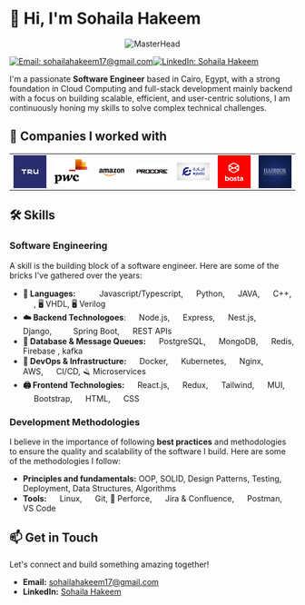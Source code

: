 # 👋 Hi, I'm Sohaila Hakeem

<div align="center">
  <img src="https://media3.giphy.com/media/v1.Y2lkPTc5MGI3NjExOW12aXRmdDlwaXpvazZic3E5djJ6aWR0MTlyeG85MXR0c3JnZjVweCZlcD12MV9pbnRlcm5hbF9naWZfYnlfaWQmY3Q9Zw/L1R1tvI9svkIWwpVYr/giphy.gif" width="1200px" alt="MasterHead">
</div>


[![Email: sohailahakeem17@gmail.com](https://img.shields.io/badge/%E2%9C%89%EF%B8%8F%20Email-sohailahakeem17.com-black?style=for-the-badge)](mailto:sohailahakeem17@gmail.com)[![LinkedIn: Sohaila Hakeem](https://img.shields.io/badge/-Sohaila%20Hakeem-blue?style=for-the-badge&logo=Linkedin&logoColor=white)](https://www.linkedin.com/in/sohaila-hakeem-819801221/)


I'm a passionate **Software Engineer** based in Cairo, Egypt, with a strong foundation in Cloud Computing and full-stack development mainly backend with a focus on building scalable, efficient, and user-centric solutions, I am continuously honing my skills to solve complex technical challenges.


## 🏢 Companies I worked with

<table border=0 cellspacing=0 cellpadding=0 rules=none align="center"  overflow-y="hidden">
<tr>
<td>
    <a href= "https://shahry.app" target="_blank" rel="noopener noreferrer"><img hight="100" width="100" alt="Shahry" align="center" src="assets/TRU.png"></a>
</td>
<td>
    <a href= "https://www.pwc.com/m1/en/careers/egypt-technology-innovation-centre/etic-youth-academy.html" target="_blank" rel="noopener noreferrer"> <img hight="100" width="100" alt="Bosta" align="center" src="assets/PWC.jpg"></a>
</td>
<td>
    <a href= "https://www.amazon.com/" target="_blank" rel="noopener noreferrer"> <img hight="100" width="100" alt="Amazon" align="center" src="assets/Amazon.jpg"></a>
</td>
<td>
    <a href= "https://www.procore.com/en-ae" target="_blank" rel="noopener noreferrer"> <img hight="100" width="100" alt="Procore" align="center" src="assets/Procore.png"></a>
</td>
<td>
    <a href= "https://www.ejada.com/" target="_blank" rel="noopener noreferrer"> <img hight="100" width="100" alt="Ejada" align="center" src="assets/Ejada.png"></a>
</td>
<td>
    <a href= "https://bosta.co/en-eg/home" target="_blank" rel="noopener noreferrer"> <img hight="100" width="100" alt="Bosta" align="center" src="assets/Bosta.png"></a>
</td>

 
   <td>
    <a href= "https://www.hadbrok.com/" target="_blank" rel="noopener noreferrer"> <img hight="100" width="100" alt="Bosta" align="center" src="assets/Hadbrok.jpg"></a>
</td>
</table>

## 🛠️ Skills

### Software Engineering

A skill is the building block of a software engineer. Here are some of the bricks I've gathered over the years:

- **🔨 Languages:** <img height="15" width="15" src="https://user-images.githubusercontent.com/25181517/117447155-6a868a00-af3d-11eb-9cfe-245df15c9f3f.png"> <img height="15" width="15" src="https://user-images.githubusercontent.com/25181517/183890598-19a0ac2d-e88a-4005-a8df-1ee36782fde1.png"> Javascript/Typescript, <img height="15" width="15" src="https://user-images.githubusercontent.com/25181517/183423507-c056a6f9-1ba8-4312-a350-19bcbc5a8697.png"> Python, <img height="15" width="15" src="https://user-images.githubusercontent.com/25181517/117201156-9a724800-adec-11eb-9a9d-3cd0f67da4bc.png"> JAVA, <img height="15" width="15" src="https://user-images.githubusercontent.com/25181517/192106073-90fffafe-3562-4ff9-a37e-c77a2da0ff58.png"> C++, <img height="15" width="15" src="https://user-images.githubusercontent.com/25181517/192149581-88194d20-1a37-4be8-8801-5dc0017ffbbe.png"> , 🖥️ VHDL, 🖥️ Verilog
- **☁️ Backend Technologoes**: <img height="15" width="15" src="https://user-images.githubusercontent.com/25181517/183568594-85e280a7-0d7e-4d1a-9028-c8c2209e073c.png"> Node.js, <img height="15" width="15" src="https://user-images.githubusercontent.com/25181517/183859966-a3462d8d-1bc7-4880-b353-e2cbed900ed6.png"> Express, <img height="15" width="15" src="https://github.com/marwin1991/profile-technology-icons/assets/136815194/519bfaf3-c242-431e-a269-876979f05574"> Nest.js, <img height="15" width="15" src="https://github.com/marwin1991/profile-technology-icons/assets/62091613/9bf5650b-e534-4eae-8a26-8379d076f3b4"> Django,<img height="15" width="15" src="https://user-images.githubusercontent.com/25181517/117201470-f6d56780-adec-11eb-8f7c-e70e376cfd07.png"> <img height="15" width="15" src="https://user-images.githubusercontent.com/25181517/183891303-41f257f8-6b3d-487c-aa56-c497b880d0fb.png"> Spring Boot, <img height="15" width="15" src="https://user-images.githubusercontent.com/25181517/192107858-fe19f043-c502-4009-8c47-476fc89718ad.png"> REST APIs
- **💾 Database & Message Queues:** <img height="15" width="15" src="https://user-images.githubusercontent.com/25181517/117208740-bfb78400-adf5-11eb-97bb-09072b6bedfc.png"> PostgreSQL, <img height="15" width="15" src="https://user-images.githubusercontent.com/25181517/182884177-d48a8579-2cd0-447a-b9a6-ffc7cb02560e.png"> MongoDB, <img height="15" width="15" src="https://user-images.githubusercontent.com/25181517/182884894-d3fa6ee0-f2b4-4960-9961-64740f533f2a.png"> Redis, Firebase , kafka
- **🤿 DevOps & Infrastructure:** <img height="15" width="15" src="https://user-images.githubusercontent.com/25181517/117207330-263ba280-adf4-11eb-9b97-0ac5b40bc3be.png"> Docker, <img height="15" width="15" src="https://user-images.githubusercontent.com/25181517/182534006-037f08b5-8e7b-4e5f-96b6-5d2a5558fa85.png"> Kubernetes, <img height="15" width="15" src="https://user-images.githubusercontent.com/25181517/183345125-9a7cd2e6-6ad6-436f-8490-44c903bef84c.png"> Nginx, <img height="15" width="15" src="https://user-images.githubusercontent.com/25181517/183896132-54262f2e-6d98-41e3-8888-e40ab5a17326.png"> AWS, <img height="15" width="15" src="https://user-images.githubusercontent.com/25181517/183868728-b2e11072-00a5-47e2-8a4e-4ebbb2b8c554.png"> CI/CD, 🪒 Microservices
- **🖨️ Frontend Technologies:** <img height="15" width="15" src="https://user-images.githubusercontent.com/25181517/183897015-94a058a6-b86e-4e42-a37f-bf92061753e5.png"> React.js, <img height="15" width="15" src="https://user-images.githubusercontent.com/25181517/187896150-cc1dcb12-d490-445c-8e4d-1275cd2388d6.png"> Redux,  <img height="15" width="15" src="https://user-images.githubusercontent.com/25181517/202896760-337261ed-ee92-4979-84c4-d4b829c7355d.png"> Tailwind, <img height="15" width="15" src="https://user-images.githubusercontent.com/25181517/189716630-fe6c084c-6c66-43af-aa49-64c8aea4a5c2.png"> MUI, <img height="15" width="15" src="https://user-images.githubusercontent.com/25181517/183898054-b3d693d4-dafb-4808-a509-bab54cf5de34.png"> Bootstrap, <img height="15" width="15" src="https://user-images.githubusercontent.com/25181517/192158954-f88b5814-d510-4564-b285-dff7d6400dad.png"> HTML, <img height="15" width="15" src="https://user-images.githubusercontent.com/25181517/183898674-75a4a1b1-f960-4ea9-abcb-637170a00a75.png"> CSS

### Development Methodologies

I believe in the importance of following **best practices** and methodologies to ensure the quality and scalability of the software I build. Here are some of the methodologies I follow:

- **Principles and fundamentals:** OOP, SOLID, Design Patterns, Testing, Deployment, Data Structures, Algorithms
- **Tools:** <img height="15" width="15" src="https://github.com/marwin1991/profile-technology-icons/assets/76662862/2481dc48-be6b-4ebb-9e8c-3b957efe69fa"> Linux, <img height="15" width="15" src="https://user-images.githubusercontent.com/25181517/192108372-f71d70ac-7ae6-4c0d-8395-51d8870c2ef0.png"> Git, 🧰 Perforce, <img height="15" width="15" src="https://user-images.githubusercontent.com/25181517/183912952-83784e94-629d-4c34-a961-ae2ae795b662.png"> Jira & Confluence, <img height="15" width="15" src="https://user-images.githubusercontent.com/25181517/192109061-e138ca71-337c-4019-8d42-4792fdaa7128.png"> Postman, <img height="15" width="15" src="https://user-images.githubusercontent.com/25181517/192108891-d86b6220-e232-423a-bf5f-90903e6887c3.png"> VS Code

## 📫 Get in Touch

Let's connect and build something amazing together!

- **Email:** sohailahakeem17@gmail.com
- **LinkedIn:** [Sohaila Hakeem](https://www.linkedin.com/in/sohaila-hakeem-819801221)
